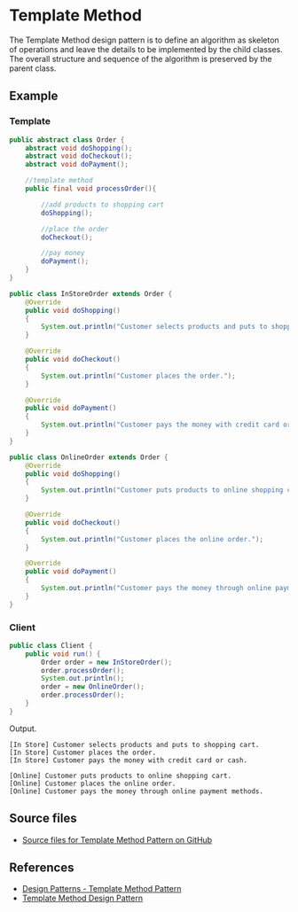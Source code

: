# Template Method

The Template Method design pattern is to define an algorithm as skeleton of operations and leave the details to be implemented by the child classes. The overall structure and sequence of the algorithm is preserved by the parent class.

## Example

### Template

```java
public abstract class Order {
    abstract void doShopping();
    abstract void doCheckout();
    abstract void doPayment();

    //template method
    public final void processOrder(){

        //add products to shopping cart
        doShopping();

        //place the order
        doCheckout();

        //pay money
        doPayment();
    }
}

public class InStoreOrder extends Order {
    @Override
    public void doShopping()
    {
        System.out.println("Customer selects products and puts to shopping cart.");
    }

    @Override
    public void doCheckout()
    {
        System.out.println("Customer places the order.");
    }

    @Override
    public void doPayment()
    {
        System.out.println("Customer pays the money with credit card or cash.");
    }
}

public class OnlineOrder extends Order {
    @Override
    public void doShopping()
    {
        System.out.println("Customer puts products to online shopping cart.");
    }

    @Override
    public void doCheckout()
    {
        System.out.println("Customer places the online order.");
    }

    @Override
    public void doPayment()
    {
        System.out.println("Customer pays the money through online payment methods.");
    }
}
```

### Client

```java
public class Client {
    public void run() {
        Order order = new InStoreOrder();
        order.processOrder();
        System.out.println();
        order = new OnlineOrder();
        order.processOrder();
    }
}
```

Output.

```raw
[In Store] Customer selects products and puts to shopping cart.
[In Store] Customer places the order.
[In Store] Customer pays the money with credit card or cash.

[Online] Customer puts products to online shopping cart.
[Online] Customer places the online order.
[Online] Customer pays the money through online payment methods.
```

## Source files

* [Source files for Template Method Pattern on GitHub](https://github.com/jojozhuang/design-patterns-java/tree/master/design-pattern-templatemethod)

## References

* [Design Patterns - Template Method Pattern](https://www.tutorialspoint.com/design_pattern/template_pattern.htm)
* [Template Method Design Pattern](https://www.geeksforgeeks.org/template-method-design-pattern/)
